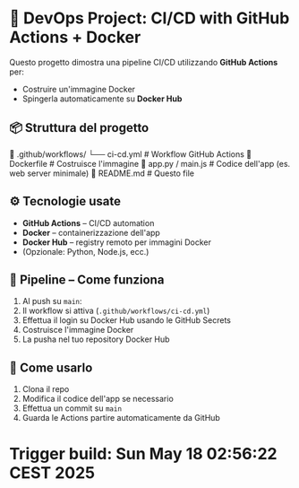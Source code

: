 # 🚀 DevOps Project: CI/CD with GitHub Actions + Docker

Questo progetto dimostra una pipeline CI/CD utilizzando **GitHub Actions** per:
- Costruire un'immagine Docker
- Spingerla automaticamente su **Docker Hub**

## 📦 Struttura del progetto

📁 .github/workflows/
└── ci-cd.yml # Workflow GitHub Actions
📄 Dockerfile # Costruisce l'immagine
📄 app.py / main.js # Codice dell'app (es. web server minimale)
📄 README.md # Questo file

## ⚙️ Tecnologie usate

- **GitHub Actions** – CI/CD automation
- **Docker** – containerizzazione dell'app
- **Docker Hub** – registry remoto per immagini Docker
- (Opzionale: Python, Node.js, ecc.)

## 🔄 Pipeline – Come funziona

1. Al push su `main`:
2. Il workflow si attiva (`.github/workflows/ci-cd.yml`)
3. Effettua il login su Docker Hub usando le GitHub Secrets
4. Costruisce l'immagine Docker
5. La pusha nel tuo repository Docker Hub

## 🔧 Come usarlo

1. Clona il repo
2. Modifica il codice dell'app se necessario
3. Effettua un commit su `main`
4. Guarda le Actions partire automaticamente da GitHub
# Trigger build: Sun May 18 02:56:22 CEST 2025
